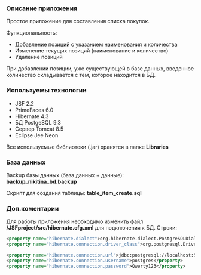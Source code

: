 ### Описание приложения
Простое приложение для составления списка покупок.

Функциональность:
* Добавление позиций с указанием наименования и количества
* Изменение текущих позиций (наименование и количество)
* Удаление позиций

При добавлении позиции, уже существующей в базе данных, введенное количество складывается с тем, которое находится в БД.

### Используемы технологии
* JSF 2.2
* PrimeFaces 6.0
* Hibernate 4.3
* БД PostgeSQL 9.3
* Сервер Tomcat 8.5
* Eclipse Jee Neon

Все используемые библиотеки (.jar) хранятся в папке **Libraries**

### База данных
Backup базы данных (база данных + данные): **backup_nikitina_bd.backup**

Скрипт для создания таблицы: **table_item_create.sql**

### Доп.коментарии
Для работы приложения необходимо изменить файл **/JSFproject/src/hibernate.cfg.xml** для подключения к БД.
Строки:
```XML
<property name="hibernate.dialect">org.hibernate.dialect.PostgreSQLDialect</property>
<property name="hibernate.connection.driver_class">org.postgresql.Driver</property>

<property name="hibernate.connection.url">jdbc:postgresql://localhost:5432/ann_app</property>
<property name="hibernate.connection.username">postgres</property>
<property name="hibernate.connection.password">Qwerty123</property>
```
